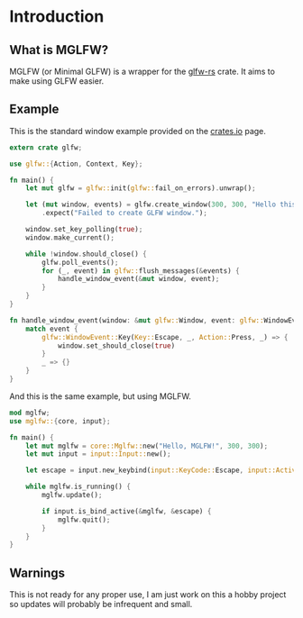 # Introduction
## What is MGLFW?
MGLFW (or Minimal GLFW) is a wrapper for the [glfw-rs](https://crates.io/crates/glfw) crate. It aims to make using GLFW easier.

## Example
This is the standard window example provided on the [crates.io](https://crates.io) page.
```rust
extern crate glfw;

use glfw::{Action, Context, Key};

fn main() {
    let mut glfw = glfw::init(glfw::fail_on_errors).unwrap();

    let (mut window, events) = glfw.create_window(300, 300, "Hello this is window", glfw::WindowMode::Windowed)
        .expect("Failed to create GLFW window.");

    window.set_key_polling(true);
    window.make_current();

    while !window.should_close() {
        glfw.poll_events();
        for (_, event) in glfw::flush_messages(&events) {
            handle_window_event(&mut window, event);
        }
    }
}

fn handle_window_event(window: &mut glfw::Window, event: glfw::WindowEvent) {
    match event {
        glfw::WindowEvent::Key(Key::Escape, _, Action::Press, _) => {
            window.set_should_close(true)
        }
        _ => {}
    }
}
```

And this is the same example, but using MGLFW.
```rust
mod mglfw;
use mglfw::{core, input};

fn main() {
    let mut mglfw = core::Mglfw::new("Hello, MGLFW!", 300, 300);
    let mut input = input::Input::new();

    let escape = input.new_keybind(input::KeyCode::Escape, input::Activation::Press);

    while mglfw.is_running() {
        mglfw.update();

        if input.is_bind_active(&mglfw, &escape) {
            mglfw.quit();
        }
    }
}
```

## Warnings
This is not ready for any proper use, I am just work on this a hobby project so updates will probably be infrequent and small.
